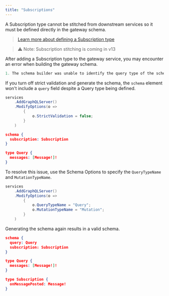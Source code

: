 ```yaml
---
title: "Subscriptions"
---
```


A Subscription type cannot be stitched from downstream services so it must be defined directly in the gateway schema.

> [Learn more about defining a Subscription type](/docs/hotchocolate/v13/defining-a-schema/subscriptions)

> ⚠️ Note: Subscription stitching is coming in v13

After adding a Subscription type to the gateway service, you may encounter an error when building the gateway schema.

```csharp
1. The schema builder was unable to identify the query type of the schema. Either specify which type is the query type or set the schema builder to non-strict validation mode.
```

If you turn off strict validation and generate the schema, the `schema` element won't include a `query` field despite a Query type being defined.

```csharp
services
    .AddGraphQLServer()
    .ModifyOptions(o =>
        {
            o.StrictValidation = false;
        }
    )
```

```json
schema {
  subscription: Subscription
}

type Query {
  messages: [Message!]!
}
```

To resolve this issue, use the Schema Options to specify the `QueryTypeName` and `MutationTypeName`.

```csharp
services
    .AddGraphQLServer()
    .ModifyOptions(o =>
        {
            o.QueryTypeName = "Query";
            o.MutationTypeName = "Mutation";
        }
    )
```

Generating the schema again results in a valid schema.

```json
schema {
  query: Query
  subscription: Subscription
}

type Query {
  messages: [Message!]!
}

type Subscription {
  onMessagePosted: Message!
}
```
